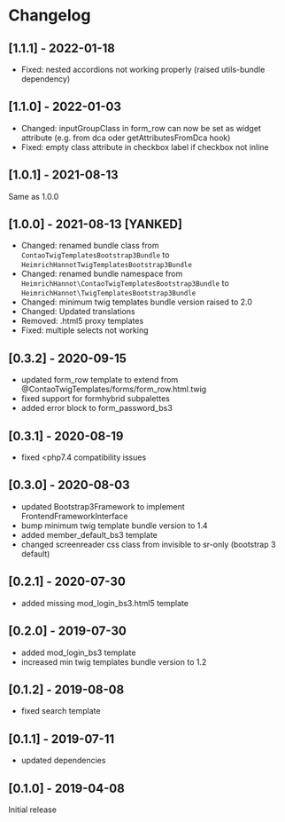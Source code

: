 # Changelog

## [1.1.1] - 2022-01-18
- Fixed: nested accordions not working properly (raised utils-bundle dependency)

## [1.1.0] - 2022-01-03
- Changed: inputGroupClass in form_row can now be set as widget attribute (e.g. from dca oder getAttributesFromDca hook)
- Fixed: empty class attribute in checkbox label if checkbox not inline

## [1.0.1] - 2021-08-13
Same as 1.0.0

## [1.0.0] - 2021-08-13 [YANKED]
- Changed: renamed bundle class from `ContaoTwigTemplatesBootstrap3Bundle` to `HeimrichHannotTwigTemplatesBootstrap3Bundle`
- Changed: renamed bundle namespace from `HeimrichHannot\ContaoTwigTemplatesBootstrap3Bundle` to `HeimrichHannot\TwigTemplatesBootstrap3Bundle`
- Changed: minimum twig templates bundle version raised to 2.0
- Changed: Updated translations
- Removed: .html5 proxy templates
- Fixed: multiple selects not working

## [0.3.2] - 2020-09-15
- updated form_row template to extend from @ContaoTwigTemplates/forms/form_row.html.twig
- fixed support for formhybrid subpalettes
- added error block to form_password_bs3

## [0.3.1] - 2020-08-19
- fixed <php7.4 compatibility issues

## [0.3.0] - 2020-08-03
- updated Bootstrap3Framework to implement FrontendFrameworkInterface 
- bump minimum twig template bundle version to 1.4
- added member_default_bs3 template
- changed screenreader css class from invisible to sr-only (bootstrap 3 default)

## [0.2.1] - 2020-07-30
- added missing mod_login_bs3.html5 template

## [0.2.0] - 2019-07-30
- added mod_login_bs3 template
- increased min twig templates bundle version to 1.2

## [0.1.2] - 2019-08-08

- fixed search template

## [0.1.1] - 2019-07-11

- updated dependencies

## [0.1.0] - 2019-04-08

Initial release